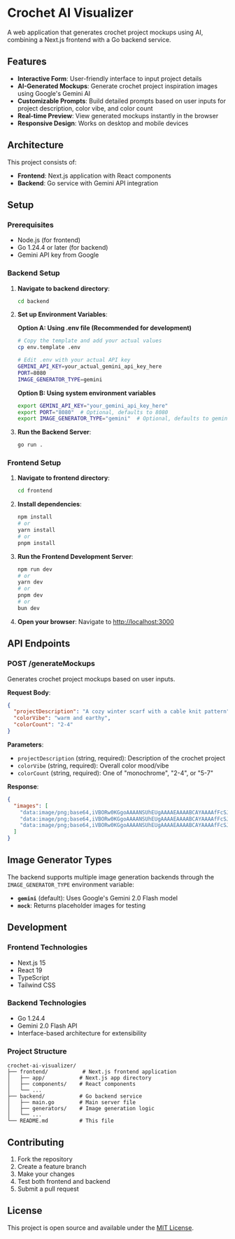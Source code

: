 # Crochet AI Visualizer

A web application that generates crochet project mockups using AI, combining a Next.js frontend with a Go backend service.

## Features

- **Interactive Form**: User-friendly interface to input project details
- **AI-Generated Mockups**: Generate crochet project inspiration images using Google's Gemini AI
- **Customizable Prompts**: Build detailed prompts based on user inputs for project description, color vibe, and color count
- **Real-time Preview**: View generated mockups instantly in the browser
- **Responsive Design**: Works on desktop and mobile devices

## Architecture

This project consists of:
- **Frontend**: Next.js application with React components
- **Backend**: Go service with Gemini API integration

## Setup

### Prerequisites
- Node.js (for frontend)
- Go 1.24.4 or later (for backend)
- Gemini API key from Google

### Backend Setup

1. **Navigate to backend directory**:
   ```bash
   cd backend
   ```

2. **Set up Environment Variables**:
   
   **Option A: Using .env file (Recommended for development)**
   ```bash
   # Copy the template and add your actual values
   cp env.template .env
   
   # Edit .env with your actual API key
   GEMINI_API_KEY=your_actual_gemini_api_key_here
   PORT=8080
   IMAGE_GENERATOR_TYPE=gemini
   ```
   
   **Option B: Using system environment variables**
   ```bash
   export GEMINI_API_KEY="your_gemini_api_key_here"
   export PORT="8080"  # Optional, defaults to 8080
   export IMAGE_GENERATOR_TYPE="gemini"  # Optional, defaults to gemini
   ```

3. **Run the Backend Server**:
   ```bash
   go run .
   ```

### Frontend Setup

1. **Navigate to frontend directory**:
   ```bash
   cd frontend
   ```

2. **Install dependencies**:
   ```bash
   npm install
   # or
   yarn install
   # or
   pnpm install
   ```

3. **Run the Frontend Development Server**:
   ```bash
   npm run dev
   # or
   yarn dev
   # or
   pnpm dev
   # or
   bun dev
   ```

4. **Open your browser**:
   Navigate to [http://localhost:3000](http://localhost:3000)

## API Endpoints

### POST /generateMockups

Generates crochet project mockups based on user inputs.

**Request Body**:
```json
{
  "projectDescription": "A cozy winter scarf with a cable knit pattern",
  "colorVibe": "warm and earthy", 
  "colorCount": "2-4"
}
```

**Parameters**:
- `projectDescription` (string, required): Description of the crochet project
- `colorVibe` (string, required): Overall color mood/vibe
- `colorCount` (string, required): One of "monochrome", "2-4", or "5-7"

**Response**:
```json
{
  "images": [
    "data:image/png;base64,iVBORw0KGgoAAAANSUhEUgAAAAEAAAABCAYAAAAfFcSJAAAADUlEQVR42mNkYPhfDwAChwGA60e6kgAAAABJRU5ErkJggg==",
    "data:image/png;base64,iVBORw0KGgoAAAANSUhEUgAAAAEAAAABCAYAAAAfFcSJAAAADUlEQVR42mNkYPhfDwAChwGA60e6kgAAAABJRU5ErkJggg==",
    "data:image/png;base64,iVBORw0KGgoAAAANSUhEUgAAAAEAAAABCAYAAAAfFcSJAAAADUlEQVR42mNkYPhfDwAChwGA60e6kgAAAABJRU5ErkJggg=="
  ]
}
```

## Image Generator Types

The backend supports multiple image generation backends through the `IMAGE_GENERATOR_TYPE` environment variable:

- **`gemini`** (default): Uses Google's Gemini 2.0 Flash model
- **`mock`**: Returns placeholder images for testing

## Development

### Frontend Technologies
- Next.js 15
- React 19
- TypeScript
- Tailwind CSS

### Backend Technologies
- Go 1.24.4
- Gemini 2.0 Flash API
- Interface-based architecture for extensibility

### Project Structure
```
crochet-ai-visualizer/
├── frontend/           # Next.js frontend application
│   ├── app/           # Next.js app directory
│   ├── components/    # React components
│   └── ...
├── backend/           # Go backend service
│   ├── main.go        # Main server file
│   ├── generators/    # Image generation logic
│   └── ...
└── README.md          # This file
```

## Contributing

1. Fork the repository
2. Create a feature branch
3. Make your changes
4. Test both frontend and backend
5. Submit a pull request

## License

This project is open source and available under the [MIT License](LICENSE).